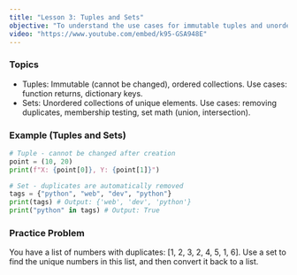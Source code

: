 ```yaml
---
title: "Lesson 3: Tuples and Sets"
objective: "To understand the use cases for immutable tuples and unordered sets of unique items."
video: "https://www.youtube.com/embed/k95-GSA948E"
---
```


### Topics

- Tuples: Immutable (cannot be changed), ordered collections. Use cases: function returns, dictionary keys.
- Sets: Unordered collections of unique elements. Use cases: removing duplicates, membership testing, set math (union, intersection).

### Example (Tuples and Sets)

```python
# Tuple - cannot be changed after creation
point = (10, 20)
print(f"X: {point[0]}, Y: {point[1]}")

# Set - duplicates are automatically removed
tags = {"python", "web", "dev", "python"}
print(tags) # Output: {'web', 'dev', 'python'}
print("python" in tags) # Output: True
```

### Practice Problem

You have a list of numbers with duplicates: [1, 2, 3, 2, 4, 5, 1, 6]. Use a set to find the unique numbers in this list, and then convert it back to a list.
